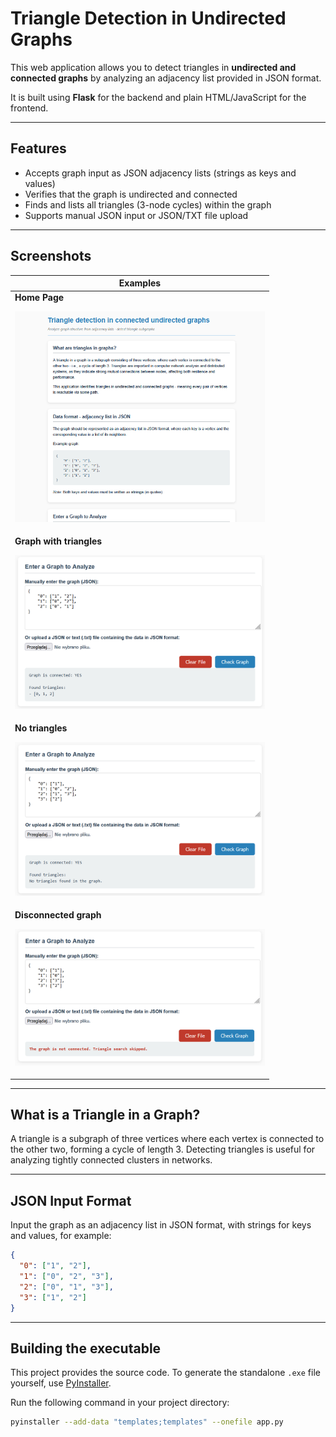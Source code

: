# Triangle Detection in Undirected Graphs

This web application allows you to detect triangles in **undirected and connected graphs** by analyzing an adjacency list provided in JSON format.

It is built using **Flask** for the backend and plain HTML/JavaScript for the frontend.

---

## Features

- Accepts graph input as JSON adjacency lists (strings as keys and values)
- Verifies that the graph is undirected and connected
- Finds and lists all triangles (3-node cycles) within the graph
- Supports manual JSON input or JSON/TXT file upload

---

## Screenshots
<div align="center">
  
| Examples |
|---------|
| **Home Page**<br><p align="center"><img src="screenshots/home.png" width="400"/></p> |
| **Graph with triangles**<br><p align="center"><img src="screenshots/triangle_graph.png" width="400"/></p> |
| **No triangles**<br><p align="center"><img src="screenshots/no_triangles.png" width="400"/></p> |
| **Disconnected graph**<br><p align="center"><img src="screenshots/disconnected.png" width="400"/></p> |
</div>

---

## What is a Triangle in a Graph?

A triangle is a subgraph of three vertices where each vertex is connected to the other two, forming a cycle of length 3. Detecting triangles is useful for analyzing tightly connected clusters in networks.

---

## JSON Input Format

Input the graph as an adjacency list in JSON format, with strings for keys and values, for example:

```json
{
  "0": ["1", "2"],
  "1": ["0", "2", "3"],
  "2": ["0", "1", "3"],
  "3": ["1", "2"]
}
```
---
## Building the executable

This project provides the source code. To generate the standalone `.exe` file yourself, use [PyInstaller](https://www.pyinstaller.org/).

Run the following command in your project directory:

```bash
pyinstaller --add-data "templates;templates" --onefile app.py

